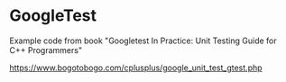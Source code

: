 # GoogleTest
Example code from book "Googletest In Practice: Unit Testing Guide for C++ Programmers"

https://www.bogotobogo.com/cplusplus/google_unit_test_gtest.php
